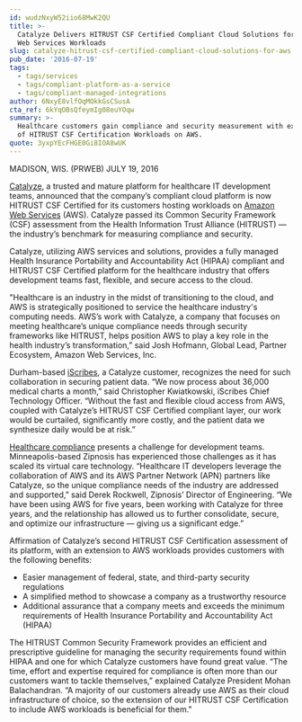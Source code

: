 ```yaml
---
id: wudzNxyW52iio68MwK2QU
title: >-
  Catalyze Delivers HITRUST CSF Certified Compliant Cloud Solutions for Amazon
  Web Services Workloads
slug: catalyze-hitrust-csf-certified-compliant-cloud-solutions-for-aws
pub_date: '2016-07-19'
tags:
  - tags/services
  - tags/compliant-platform-as-a-service
  - tags/compliant-managed-integrations
author: 6NxyE8vlfOqMOkkGsCSusA
cta_ref: 6kYqOBsQfeymIg08euYOqw
summary: >-
  Healthcare customers gain compliance and security measurement with extension
  of HITRUST CSF Certification Workloads on AWS.
quote: 3yxpYEcFHGE0Gi8IOA8wUK
---
```

MADISON, WIS. (PRWEB) JULY 19, 2016

[Catalyze][1], a trusted and mature platform for healthcare IT development teams, announced that the company’s compliant cloud platform is now HITRUST CSF Certified for its customers hosting workloads on [Amazon Web Services][2] (AWS). Catalyze passed its Common Security Framework (CSF) assessment from the Health Information Trust Alliance (HITRUST) — the industry’s benchmark for measuring compliance and security.

Catalyze, utilizing AWS services and solutions, provides a fully managed Health Insurance Portability and Accountability Act (HIPAA) compliant and HITRUST CSF Certified platform for the healthcare industry that offers development teams fast, flexible, and secure access to the cloud.

"Healthcare is an industry in the midst of transitioning to the cloud, and AWS is strategically positioned to service the healthcare industry's computing needs. AWS’s work with Catalyze, a company that focuses on meeting healthcare’s unique compliance needs through security frameworks like HITRUST, helps position AWS to play a key role in the health industry’s transformation,” said Josh Hofmann, Global Lead, Partner Ecosystem, Amazon Web Services, Inc.

Durham-based [iScribes][3], a Catalyze customer, recognizes the need for such collaboration in securing patient data. “We now process about 36,000 medical charts a month,” said Christopher Kwiatkowski, iScribes Chief Technology Officer. “Without the fast and flexible cloud access from AWS, coupled with Catalyze’s HITRUST CSF Certified compliant layer, our work would be curtailed, significantly more costly, and the patient data we synthesize daily would be at risk.”

[Healthcare compliance][4] presents a challenge for development teams. Minneapolis-based Zipnosis has experienced those challenges as it has scaled its virtual care technology. “Healthcare IT developers leverage the collaboration of AWS and its AWS Partner Network (APN) partners like Catalyze, so the unique compliance needs of the industry are addressed and supported,” said Derek Rockwell, Zipnosis’ Director of Engineering. “We have been using AWS for five years, been working with Catalyze for three years, and the relationship has allowed us to further consolidate, secure, and optimize our infrastructure — giving us a significant edge.”

Affirmation of Catalyze’s second HITRUST CSF Certification assessment of its platform, with an extension to AWS workloads provides customers with the following benefits: 

* Easier management of federal, state, and third-party security regulations
* A simplified method to showcase a company as a trustworthy resource
* Additional assurance that a company meets and exceeds the minimum requirements of Health Insurance  Portability and Accountability Act (HIPAA)

The HITRUST Common Security Framework provides an efficient and prescriptive guideline for managing the security requirements found within HIPAA and one for which Catalyze customers have found great value. “The time, effort and expertise required for compliance is often more than our customers want to tackle themselves,” explained Catalyze President Mohan Balachandran. “A majority of our customers already use AWS as their cloud infrastructure of choice, so the extension of our HITRUST CSF Certification to include AWS workloads is beneficial for them."


[1]: https://catalyze.io
[2]: https://aws.amazon.com/s/dm/optimization/server-side-test/sem-generic/free-b/?sc_channel=PS&sc_campaign=acquisition_US&sc_publisher=google&sc_medium=cloud_computing_hv_b&sc_content=aws_core_e&sc_detail=amazon%20web%20services&sc_category=cloud_computing&sc_segment=98921920362&sc_matchtype=e&sc_country=US&s_kwcid=AL!4422!3!98921920362!e!!g!!amazon%20web%20services&ef_id=VzSZWwAAAI2yHkPj:20160614203947:s
[3]: http://iscribes.co/
[4]: https://catalyze.io/compliance
  